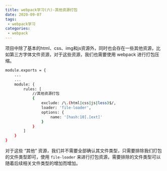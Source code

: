 ```yaml
---
title: webpack学习(六)-其他资源打包
date: 2020-09-07
tags:
 - webpack学习 
categories: 
 - webpack
---
```


项目中除了基本的html、css、img和js资源外，同时也会存在一些其他资源，比如第三方字体文件资源，对于这些资源，我们也需要使用 webpack 进行打包压缩。

```bash
module.exports = {
    ...
    ...
    module: {
        rules: [
            //其他资源打包
            {
                exclude: /\.(html|css|js|less)$/,
                loader: 'file-loader',
                options: {
                    name: '[hash:10].[ext]'
                }
            }
        ]
    }
}
```
对于这些 “其他” 资源，我们并不需要全部确认其文件类型，只需要排除我们打包的文件类型即可，使用 `file-loader` 来进行打包资源，需要排除的文件类型可以随着后续相关文件类型的增加而增加。